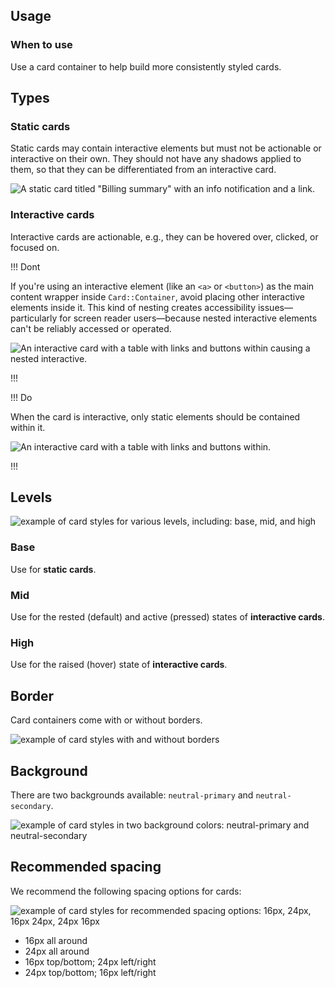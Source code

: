 ## Usage

### When to use

Use a card container to help build more consistently styled cards.

## Types

### Static cards

Static cards may contain interactive elements but must not be actionable or interactive on their own. They should not have any shadows applied to them, so that they can be differentiated from an interactive card.

![A static card titled "Billing summary" with an info notification and a link.](/assets/components/card/card-static-flat-looking.png)

### Interactive cards

Interactive cards are actionable, e.g., they can be hovered over, clicked, or focused on. 

!!! Dont

If you're using an interactive element (like an `<a>` or `<button>`) as the main content wrapper inside `Card::Container`, avoid placing other interactive elements inside it. This kind of nesting creates accessibility issues—particularly for screen reader users—because nested interactive elements can't be reliably accessed or operated.

![An interactive card with a table with links and buttons within causing a nested interactive.](/assets/components/card/card-dont-nest-interactive.png)

!!!

!!! Do

When the card is interactive, only static elements should be contained within it.

![An interactive card with a table with links and buttons within.](/assets/components/card/card-do-flat-internal.png)

!!!

## Levels

![example of card styles for various levels, including: base, mid, and high](/assets/components/card/card-levels.png)

### Base

Use for **static cards**.

### Mid

Use for the rested (default) and active (pressed) states of **interactive cards**.

### High

Use for the raised (hover) state of **interactive cards**.

## Border

Card containers come with or without borders.

![example of card styles with and without borders](/assets/components/card/card-borders.png)

## Background

There are two backgrounds available: `neutral-primary` and `neutral-secondary`.

![example of card styles in two background colors: neutral-primary and neutral-secondary](/assets/components/card/card-backgrounds.png)

## Recommended spacing

We recommend the following spacing options for cards:

![example of card styles for recommended spacing options: 16px, 24px, 16px 24px, 24px 16px](/assets/components/card/card-spacing.png)

- 16px all around
- 24px all around
- 16px top/bottom; 24px left/right
- 24px top/bottom; 16px left/right